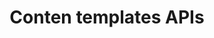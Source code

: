 ---
title: Conten templates APIs
description: Content templates APIs
openAPISpec: https://raw.githubusercontent.com/AdobeDocs/journey-optimizer-apis/main/src/swagger-specs/content-templates.yaml
--- 
